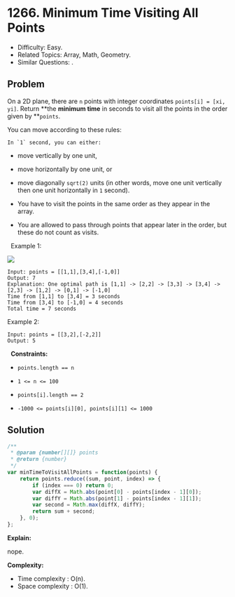 # 1266. Minimum Time Visiting All Points

- Difficulty: Easy.
- Related Topics: Array, Math, Geometry.
- Similar Questions: .

## Problem

On a 2D plane, there are `n` points with integer coordinates `points[i] = [xi, yi]`. Return **the **minimum time** in seconds to visit all the points in the order given by **`points`.

You can move according to these rules:


	In `1` second, you can either:

	
		
- move vertically by one unit,
		
- move horizontally by one unit, or
		
- move diagonally `sqrt(2)` units (in other words, move one unit vertically then one unit horizontally in `1` second).
	
	
	
- You have to visit the points in the same order as they appear in the array.
	
- You are allowed to pass through points that appear later in the order, but these do not count as visits.


 
Example 1:

![](https://assets.leetcode.com/uploads/2019/11/14/1626_example_1.PNG)

```
Input: points = [[1,1],[3,4],[-1,0]]
Output: 7
Explanation: One optimal path is [1,1] -> [2,2] -> [3,3] -> [3,4] -> [2,3] -> [1,2] -> [0,1] -> [-1,0]   
Time from [1,1] to [3,4] = 3 seconds 
Time from [3,4] to [-1,0] = 4 seconds
Total time = 7 seconds
```

Example 2:

```
Input: points = [[3,2],[-2,2]]
Output: 5
```

 
**Constraints:**


	
- `points.length == n`
	
- `1 <= n <= 100`
	
- `points[i].length == 2`
	
- `-1000 <= points[i][0], points[i][1] <= 1000`



## Solution

```javascript
/**
 * @param {number[][]} points
 * @return {number}
 */
var minTimeToVisitAllPoints = function(points) {
    return points.reduce((sum, point, index) => {
        if (index === 0) return 0;
        var diffX = Math.abs(point[0] - points[index - 1][0]);
        var diffY = Math.abs(point[1] - points[index - 1][1]);
        var second = Math.max(diffX, diffY);
        return sum + second;
    }, 0);
};
```

**Explain:**

nope.

**Complexity:**

* Time complexity : O(n).
* Space complexity : O(1).
